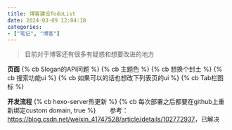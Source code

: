 ```yaml
---
title: 博客建设TodoList
date: 2024-03-09 12:04:18
categories: 
- ["笔记", "博客"]
---
```

> 目前对于博客还有很多有疑惑和想要改进的地方
<!-- more -->

**页面**
{% cb Slogan的API问题 %}
{% cb 主题色 %}
{% cb 想换个封土 %}
{% cb 搜索功能ui %}
{% cb 如果可以的话也想改下列表页的ui %}
{% cb Tab栏图标 %}
<br/>

**开发流程**
{% cb hexo-server热更新 %}
{% cb 每次部署之后都要在github上重新绑定custom domain, true %}
&emsp;&emsp;参考：<a>https://blog.csdn.net/weixin_41747528/article/details/102772937</a>，已解决
